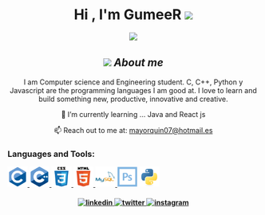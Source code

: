 <div align="center">
<h1 align="center"><b>Hi , I'm GumeeR </b><img src="https://media1.giphy.com/media/YLICOWbJzy9uU6Ofi7/giphy.gif?cid=ecf05e47pf380kl3sz7av44is63se7bou6ivsky55xiutx7k&ep=v1_stickers_search&rid=giphy.gif&ct=s" width="35"></h1>
<p align="center">
  <a href="https://github.com/DenverCoder1/readme-typing-svg"><img src="https://readme-typing-svg.herokuapp.com?font=Time+New+Roman&color=cyan&size=25&center=true&vCenter=true&width=600&height=100&lines=Systems+Engineer..&hearts;++;Self-taught+BackEnd+Developer,;Computer+Science+Student,;Active+Learner/Researcher,;Love+to+learn+new+stuffs..<3"></a>
</p>
  
  ## <img src="https://media4.giphy.com/media/LDYXy1sBgJMkhXL6ur/giphy.gif?cid=ecf05e47422a35333a6f049ab05beb627e1514501197116d&ep=v1_gifs_gifId&rid=giphy.gif&ct=s" width="30px">&nbsp;***About me***

I am Computer science and Engineering student. C, C++, Python y Javascript are the programming languages I am good at. I love to learn and build something new, productive, innovative and creative.

🌱 I’m currently learning ...
Java and React js

📫 Reach out to me at: mayorquin07@hotmail.es
  
  <h3 align="left">Languages and Tools:</h3>
  
<p align="left"> 
  <a href="https://www.cprogramming.com/" target="_blank"
    rel="noreferrer"> <img src="https://raw.githubusercontent.com/devicons/devicon/master/icons/c/c-original.svg"
      alt="c" width="40" height="40" /> </a> <a href="https://www.w3schools.com/cpp/" target="_blank" rel="noreferrer">
    <img src="https://raw.githubusercontent.com/devicons/devicon/master/icons/cplusplus/cplusplus-original.svg"
      alt="cplusplus" width="40" height="40" /> </a> <a href="https://www.w3schools.com/css/" target="_blank"
    rel="noreferrer"> <img
      src="https://raw.githubusercontent.com/devicons/devicon/master/icons/css3/css3-original-wordmark.svg" alt="css3"
      width="40" height="40" /> </a> <a href="https://www.w3.org/html/" target="_blank" rel="noreferrer"> <img
      src="https://raw.githubusercontent.com/devicons/devicon/master/icons/html5/html5-original-wordmark.svg"
      alt="html5" width="40" height="40" /> </a> <a href="https://www.adobe.com/in/products/illustrator.html"
    target="_blank" rel="noreferrer"> 
  <a href="https://www.mysql.com/" target="_blank" rel="noreferrer"> <img
      src="https://raw.githubusercontent.com/devicons/devicon/master/icons/mysql/mysql-original-wordmark.svg"
      alt="mysql" width="40" height="40" /> </a> 
  <img
       src="https://raw.githubusercontent.com/devicons/devicon/master/icons/photoshop/photoshop-line.svg" alt="photoshop"
      width="40" height="40" /> </a> <a href="https://www.python.org" target="_blank" rel="noreferrer"> <img
      src="https://raw.githubusercontent.com/devicons/devicon/master/icons/python/python-original.svg" alt="python"
      width="40" height="40" /> </a> <a href="https://reactjs.org/" target="_blank" rel="noreferrer">

  
 <h4
<a href="https://www.linkedin.com/in/juan-mayorquin-villa-ab8120214/" target="_blank">
<img src=https://img.shields.io/badge/linkedin-%2300acee.svg?color=405DE6&style=for-the-badge&logo=linkedin&logoColor=white alt=linkedin style="margin-bottom: 5px;" />
</a>
<a href="https://twitter.com/Miu_tw0" target="_blank">
<img src=https://img.shields.io/badge/twitter-%2300acee.svg?color=1DA1F2&style=for-the-badge&logo=twitter&logoColor=white alt=twitter style="margin-bottom: 5px;" />
</a>
<a href="https://www.instagram.com/juanmngr/" target="_blank">
<img src=https://img.shields.io/badge/instagram-%ff5851db.svg?color=C13584&style=for-the-badge&logo=instagram&logoColor=white alt=instagram style="margin-bottom: 5px;" />
</a>
  </h4>
<!--
**GumeeR/GumeeR** is a ✨ _special_ ✨ repository because its `README.md` (this file) appears on your GitHub profile.

Here are some ideas to get you started:

- 🔭 I’m currently working on ...
- 🌱 I’m currently learning ...
- 👯 I’m looking to collaborate on ...
- 🤔 I’m looking for help with ...
- 💬 Ask me about ...
- 📫 How to reach me: ...
- 😄 Pronouns: ...
- ⚡ Fun fact: ...
-->
